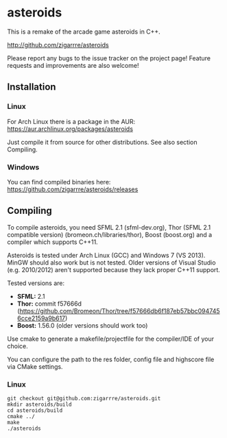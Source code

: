 # asteroids

This is a remake of the arcade game asteroids in C++.

http://github.com/zigarrre/asteroids

Please report any bugs to the issue tracker on the project page! Feature requests and improvements are also welcome!

## Installation

### Linux

For Arch Linux there is a package in the AUR: https://aur.archlinux.org/packages/asteroids

Just compile it from source for other distributions. See also section Compiling.

### Windows

You can find compiled binaries here: https://github.com/zigarrre/asteroids/releases

## Compiling

To compile asteroids, you need SFML 2.1 (sfml-dev.org), Thor (SFML 2.1 compatible version) (bromeon.ch/libraries/thor), Boost (boost.org) and a compiler which supports C++11.

Asteroids is tested under Arch Linux (GCC) and Windows 7 (VS 2013). MinGW should also work but is not tested. Older versions of Visual Studio (e.g. 2010/2012) aren't supported because they lack proper C++11 support.

Tested versions are:

* **SFML:** 2.1
* **Thor:** commit f57666d (https://github.com/Bromeon/Thor/tree/f57666db6f187eb57bbc0947456cce2159a9b617)
* **Boost:** 1.56.0 (older versions should work too)

Use cmake to generate a makefile/projectfile for the compiler/IDE of your choice.

You can configure the path to the res folder, config file and highscore file via CMake settings.

### Linux

```
git checkout git@github.com:zigarrre/asteroids.git
mkdir asteroids/build
cd asteroids/build
cmake ../
make
./asteroids
```
